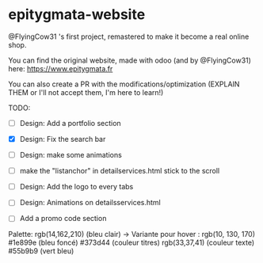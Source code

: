 # epitygmata-website
@FlyingCow31 's first project, remastered to make it become a real online shop. 

You can find the original website, made with odoo (and by @FlyingCow31) here: https://www.epitygmata.fr

You can also create a PR with the modifications/optimization (EXPLAIN THEM or I'll not accept them, I'm here to learn!)


TODO: 
- [ ] Design: Add a portfolio section
- [x] Design: Fix the search bar 
- [ ] Design: make some animations
- [ ] make the "listanchor" in detailservices.html stick to the scroll
- [ ] Design: Add the logo to every tabs
- [ ] Design: Animations on detailsservices.html
- [ ] Add a promo code section


Palette: 
rgb(14,162,210) (bleu clair) -> Variante pour hover : rgb(10, 130, 170)
#1e899e (bleu foncé)
#373d44 (couleur titres)
rgb(33,37,41) (couleur texte)
#55b9b9 (vert bleu)
